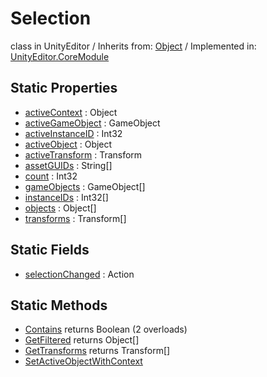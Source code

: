 # Selection
class in UnityEditor
 / Inherits from: <a href="https://docs.unity3d.com/6000.0/Documentation/ScriptReference/Object.html" target="_blank">Object</a> / Implemented in: <a href="https://docs.unity3d.com/6000.0/Documentation/ScriptReference/UnityEditor.CoreModule.html" target="_blank">UnityEditor.CoreModule</a>
## Static Properties
- <a href="https://docs.unity3d.com/6000.0/Documentation/ScriptReference/Selection-activeContext.html" target="_blank">activeContext</a> : Object
- <a href="https://docs.unity3d.com/6000.0/Documentation/ScriptReference/Selection-activeGameObject.html" target="_blank">activeGameObject</a> : GameObject
- <a href="https://docs.unity3d.com/6000.0/Documentation/ScriptReference/Selection-activeInstanceID.html" target="_blank">activeInstanceID</a> : Int32
- <a href="https://docs.unity3d.com/6000.0/Documentation/ScriptReference/Selection-activeObject.html" target="_blank">activeObject</a> : Object
- <a href="https://docs.unity3d.com/6000.0/Documentation/ScriptReference/Selection-activeTransform.html" target="_blank">activeTransform</a> : Transform
- <a href="https://docs.unity3d.com/6000.0/Documentation/ScriptReference/Selection-assetGUIDs.html" target="_blank">assetGUIDs</a> : String[]
- <a href="https://docs.unity3d.com/6000.0/Documentation/ScriptReference/Selection-count.html" target="_blank">count</a> : Int32
- <a href="https://docs.unity3d.com/6000.0/Documentation/ScriptReference/Selection-gameObjects.html" target="_blank">gameObjects</a> : GameObject[]
- <a href="https://docs.unity3d.com/6000.0/Documentation/ScriptReference/Selection-instanceIDs.html" target="_blank">instanceIDs</a> : Int32[]
- <a href="https://docs.unity3d.com/6000.0/Documentation/ScriptReference/Selection-objects.html" target="_blank">objects</a> : Object[]
- <a href="https://docs.unity3d.com/6000.0/Documentation/ScriptReference/Selection-transforms.html" target="_blank">transforms</a> : Transform[]
## Static Fields
- <a href="https://docs.unity3d.com/6000.0/Documentation/ScriptReference/Selection-selectionChanged.html" target="_blank">selectionChanged</a> : Action
## Static Methods
- <a href="https://docs.unity3d.com/6000.0/Documentation/ScriptReference/Selection.Contains.html" target="_blank">Contains</a> returns Boolean (2 overloads)
- <a href="https://docs.unity3d.com/6000.0/Documentation/ScriptReference/Selection.GetFiltered.html" target="_blank">GetFiltered</a> returns Object[]
- <a href="https://docs.unity3d.com/6000.0/Documentation/ScriptReference/Selection.GetTransforms.html" target="_blank">GetTransforms</a> returns Transform[]
- <a href="https://docs.unity3d.com/6000.0/Documentation/ScriptReference/Selection.SetActiveObjectWithContext.html" target="_blank">SetActiveObjectWithContext</a>
